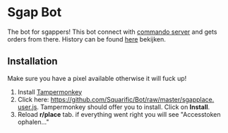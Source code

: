 # Sgap Bot

The bot for sgappers! This bot connect with [commando server](https://github.com/PlaceNL/Commando) and gets orders from there. History can be found [here](https://vegan.averysmets.com/) bekijken.

## Installation

Make sure you have a pixel available otherwise it will fuck up!

1. Install [Tampermonkey](https://www.tampermonkey.net/)
2. Click here: [https://github.com/Squarific/Bot/raw/master/sgapplace.
   user.js](https://github.com/anoadragon453/Bot/raw/master/sgapplace.user.js). Tampermonkey 
   should offer you to install. Click on **Install**.
3. Reload **r/place** tab. if everything went right you will see "Accesstoken ophalen..."
